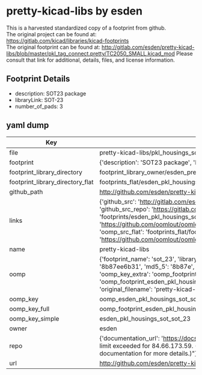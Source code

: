 # pretty-kicad-libs by esden  
This is a harvested standardized copy of a footprint from github.  
The original project can be found at:  
https://gitlab.com/kicad/libraries/kicad-footprints  
The original footprint can be found at:
http://gitlab.com/esden/pretty-kicad-libs/blob/master/pkl_tag_connect.pretty/TC2050_SMALL.kicad_mod
Please consult that link for additional, details, files, and license information.  
## Footprint Details
* description: SOT23 package  
* libraryLink: SOT-23  
* number_of_pads: 3  
## yaml dump  
| Key | Value |  
| --- | --- |  
| file | pretty-kicad-libs/pkl_housings_sot.pretty/SOT-23.kicad_mod |  
| footprint | {'description': 'SOT23 package', 'libraryLink': 'SOT-23', 'number_of_pads': 3} |  
| footprint_library_directory | footprint_library_owner/esden_pretty-kicad-libs |  
| footprint_library_directory_flat | footprints_flat/esden_pkl_housings_sot_sot_23/working |  
| github_path | http://github.com/esden/pretty-kicad-libs/blob/master/pkl_housings_sot.pretty/SOT-23.kicad_mod |  
| links | {'github_src': 'http://gitlab.com/esden/pretty-kicad-libs/blob/master/pkl_tag_connect.pretty/TC2050_SMALL.kicad_mod', 'github_src_repo': 'https://gitlab.com/kicad/libraries/kicad-footprints', 'oomp_bot': 'footprints/esden_pkl_housings_sot_sot_23/working', 'oomp_bot_github': 'https://github.com/oomlout/oomlout_oomp_footprint_bot/tree/main/footprints/esden_pkl_housings_sot_sot_23/working', 'oomp_src_flat': 'footprints_flat/footprints_flat/esden_pkl_housings_sot_sot_23/working', 'oomp_src_flat_github': 'https://github.com/oomlout/oomlout_oomp_footprint_src/tree/main/footprints_flat/esden_pkl_housings_sot_sot_23/working'} |  
| name | pretty-kicad-libs |  
| oomp | {'footprint_name': 'sot_23', 'library_name': 'pkl_housings_sot', 'md5': '8b87ee6b311bd60a9269d495bd4b9fda', 'md5_10': '8b87ee6b31', 'md5_5': '8b87e', 'md5_6': '8b87ee', 'oomp_key': 'oomp_esden_pkl_housings_sot_sot_23', 'oomp_key_extra': 'oomp_footprint_esden_pkl_housings_sot_sot_23', 'oomp_key_full': 'oomp_footprint_esden_pkl_housings_sot_sot_23_8b87ee', 'oomp_key_simple': 'esden_pkl_housings_sot_sot_23', 'original_filename': 'pretty-kicad-libs/pkl_housings_sot.pretty/SOT-23.kicad_mod', 'owner_name': 'esden'} |  
| oomp_key | oomp_esden_pkl_housings_sot_sot_23 |  
| oomp_key_full | oomp_footprint_esden_pkl_housings_sot_sot_23 |  
| oomp_key_simple | esden_pkl_housings_sot_sot_23 |  
| owner | esden |  
| repo | {'documentation_url': 'https://docs.github.com/rest/overview/resources-in-the-rest-api#rate-limiting', 'message': "API rate limit exceeded for 84.66.173.59. (But here's the good news: Authenticated requests get a higher rate limit. Check out the documentation for more details.)"} |  
| url | http://github.com/esden/pretty-kicad-libs |  

